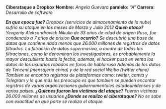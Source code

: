 **Ciberataque a Dropbox**
**Nombre:** *Angela Guevara*
**paralelo:** *“A”*
**Carrera:** *Desarrollo de software* 

***En que epoca fue?***
*Dropbox (servicios de almacenamiento de la nube) sufrio su ataque en los meses de Marzo y Julio 2012*
***Quien ataco?***
*Yevgeniy Aleksandrovich Nikulin de 33 años de edad de origen Ruso, fue condenado a 7 años de prision* 
***Que ocurrio?***
*Se descubrió una base de datos que contiene nada menos que 26.000 millones de registros de datos filtrados. La filtración de datos supermasiva, o madre de todas las filtraciones, como la denominan los investigadores, es probablemente la mayor descubierta hasta la fecha, ademas, el hacker puso en venta los datos de los usuarios robados en foros de habla rusa
Ademas de los datos de Tencent (mensajeria china) y de la red social Weibo (twitter chino)
Tambien se encontro registros de plataformas como: twitter, canva y Telegram y lo que más les preocupo es que tambien se pueden encontar registros de varias organizaciones gubernamentales estadounidenses y de varios paises.*
***¿Quienes fueron las victimas del ataque?***
*Fueron victimas 26.000 millones de usuarios*
***¿Donde se realizo el ciberataque?***
*No se sabe con exactitud en que parte se realizo el ataque.*
